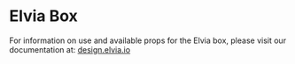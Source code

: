 # Elvia Box

For information on use and available props for the Elvia box, please visit our documentation at:
<a href="https://design.elvia.io/components/box#Overview">design.elvia.io</a>
